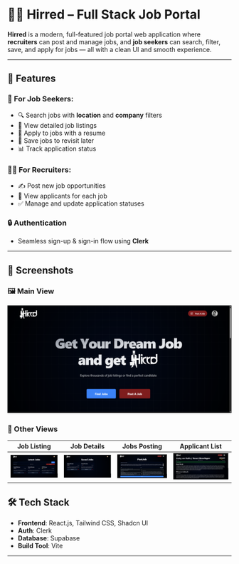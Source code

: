 # 🧑‍💼 Hirred – Full Stack Job Portal

**Hirred** is a modern, full-featured job portal web application where **recruiters** can post and manage jobs, and **job seekers** can search, filter, save, and apply for jobs — all with a clean UI and smooth experience.

---


## 🌟 Features

### 👤 For Job Seekers:
- 🔍 Search jobs with **location** and **company** filters
- 📄 View detailed job listings
- 📎 Apply to jobs with a resume
- 📌 Save jobs to revisit later
- 📊 Track application status

### 🧑‍💼 For Recruiters:
- ✍️ Post new job opportunities
- 👀 View applicants for each job
- ✅ Manage and update application statuses

### 🔒 Authentication
- Seamless sign-up & sign-in flow using **Clerk**

---

## 📸 Screenshots

### 🖼️ Main View

![Main Screenshot](https://raw.githubusercontent.com/amanyadav-work/job-portal/main/public/Job-Portal-Capture5.PNG)

### 🧪 Other Views

| Job Listing | Job Details | Jobs Posting  | Applicant List |
|-------------|--------------|----------------------|----------------|
| ![img1](https://raw.githubusercontent.com/amanyadav-work/job-portal/main/public/Job-Portal-Capture1.PNG) | ![img2](https://raw.githubusercontent.com/amanyadav-work/job-portal/main/public/Job-Portal-Capture2.PNG) | ![img3](https://raw.githubusercontent.com/amanyadav-work/job-portal/main/public/Job-Portal-Capture3.PNG) | ![img4](https://raw.githubusercontent.com/amanyadav-work/job-portal/main/public/Job-Portal-Capture4.PNG) |


## 🛠️ Tech Stack

- **Frontend**: React.js, Tailwind CSS, Shadcn UI
- **Auth**: Clerk
- **Database**: Supabase
- **Build Tool**: Vite

---
